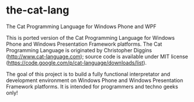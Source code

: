 the-cat-lang
============

The Cat Programming Language for Windows Phone and WPF

This is ported version of the Cat Programming Language for Windows Phone and Windows Presentation Framework platforms.
The Cat Programming Language is originated by Christopher Diggins (http://www.cat-language.com); source code is available under MIT license (https://code.google.com/p/cat-language/downloads/list).

The goal of this project is to build a fully functional interpretator and development environment on Windows Phone and Windows Presentation Framework platforms.
It is intended for programmers and techno geeks only!